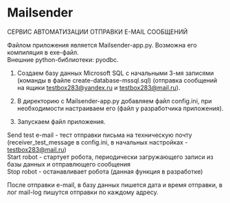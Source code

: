 # Mailsender

СЕРВИС АВТОМАТИЗАЦИИ ОТПРАВКИ E-MAIL СООБЩЕНИЙ

Файлом приложения является Mailsender-app.py. Возможна его компиляция в exe-файл.<br/>
Внешние python-библиотеки:  pyodbc.

1) Создаем базу данных Microsoft SQL с начальными 3-мя записями (команды в файле create-database-mssql.sql)  (отправка сообщений на ящики testbox283@yandex.ru и testbox283@mail.ru).

2) В директорию с Mailsender-app.py добавляем файл config.ini, при необходимости настраиваем его (файл у разработчика приложения).

3) Запускаем файл приложения.

Send test e-mail - тест отправки письма на техническую почту (receiver_test_message в config.ini, в начальных настройках - testbox283@mail.ru)<br/>
Start robot - стартует робота, периодически загружающего записи из базы данных и отправлющего сообщения<br/>
Stop robot - останавливает робота (данная функция в разработке)

После отправки e-mail, в базу данных пишется дата и время отправки, в лог mail-log пишутся отправки по каждому адресу.